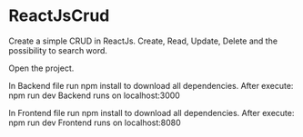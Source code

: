 # ReactJsCrud

Create a simple CRUD in ReactJs.
Create, Read, Update, Delete and the possibility to search word.

Open the project.

In Backend file run npm install to download all dependencies.
After execute: npm run dev
Backend runs on localhost:3000

In Frontend file run npm install to download all dependencies.
After execute: npm run dev
Frontend runs on localhost:8080





